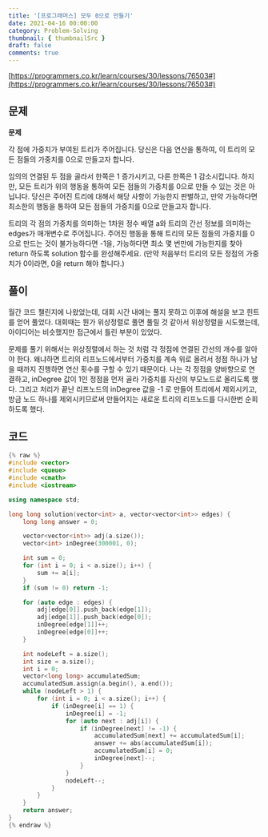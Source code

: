 ```yaml
---
title: '[프로그래머스] 모두 0으로 만들기'
date: 2021-04-16 00:00:00
category: Problem-Solving
thumbnail: { thumbnailSrc }
draft: false
comments: true
---
```


[https://programmers.co.kr/learn/courses/30/lessons/76503#](https://programmers.co.kr/learn/courses/30/lessons/76503#)

## 문제

**문제**<br>

각 점에 가중치가 부여된 트리가 주어집니다. 당신은 다음 연산을 통하여, 이 트리의 모든 점들의 가중치를 0으로 만들고자 합니다.

임의의 연결된 두 점을 골라서 한쪽은 1 증가시키고, 다른 한쪽은 1 감소시킵니다.
하지만, 모든 트리가 위의 행동을 통하여 모든 점들의 가중치를 0으로 만들 수 있는 것은 아닙니다. 당신은 주어진 트리에 대해서 해당 사항이 가능한지 판별하고, 만약 가능하다면 최소한의 행동을 통하여 모든 점들의 가중치를 0으로 만들고자 합니다.

트리의 각 점의 가중치를 의미하는 1차원 정수 배열 a와 트리의 간선 정보를 의미하는 edges가 매개변수로 주어집니다. 주어진 행동을 통해 트리의 모든 점들의 가중치를 0으로 만드는 것이 불가능하다면 -1을, 가능하다면 최소 몇 번만에 가능한지를 찾아 return 하도록 solution 함수를 완성해주세요. (만약 처음부터 트리의 모든 정점의 가중치가 0이라면, 0을 return 해야 합니다.)

## 풀이

월간 코드 챌린지에 나왔었는데, 대회 시간 내에는 풀지 못하고 이후에 해설을 보고 힌트를 얻어 풀었다. 대회때는 뭔가 위상정렬로 풀면 풀릴 것 같아서 위상정렬을 시도했는데, 아이디어는 비슷했지만 접근에서 틀린 부분이 있었다.

문제를 풀기 위해서는 위상정렬에서 하는 것 처럼 각 정점에 연결된 간선의 개수를 알아야 한다. 왜냐하면 트리의 리프노드에서부터 가중치를 계속 위로 올려서 정점 하나가 남을 때까지 진행하면 연산 횟수를 구할 수 있기 때문이다. 나는 각 정점을 양바향으로 연결하고, inDegree 값이 1인 정점을 먼저 골라 가중치를 자신의 부모노드로 올리도록 했다. 그리고 처리가 끝난 리프노드의 inDegree 값을 -1 로 만들어 트리에서 제외시키고, 방금 노드 하나를 제외시키므로써 만들어지는 새로운 트리의 리프노드를 다시한번 순회하도록 했다.

## 코드

```cpp
{% raw %}
#include <vector>
#include <queue>
#include <cmath>
#include <iostream>

using namespace std;

long long solution(vector<int> a, vector<vector<int>> edges) {
    long long answer = 0;

    vector<vector<int>> adj(a.size());
    vector<int> inDegree(300001, 0);

    int sum = 0;
    for (int i = 0; i < a.size(); i++) {
        sum += a[i];
    }
    if (sum != 0) return -1;

    for (auto edge : edges) {
        adj[edge[0]].push_back(edge[1]);
        adj[edge[1]].push_back(edge[0]);
        inDegree[edge[1]]++;
        inDegree[edge[0]]++;
    }

    int nodeLeft = a.size();
    int size = a.size();
    int i = 0;
    vector<long long> accumulatedSum;
    accumulatedSum.assign(a.begin(), a.end());
    while (nodeLeft > 1) {
        for (int i = 0; i < a.size(); i++) {
            if (inDegree[i] == 1) {
                inDegree[i] = -1;
                for (auto next : adj[i]) {
                    if (inDegree[next] != -1) {
                        accumulatedSum[next] += accumulatedSum[i];
                        answer += abs(accumulatedSum[i]);
                        accumulatedSum[i] = 0;
                        inDegree[next]--;
                    }
                }
                nodeLeft--;
            }
        }
    }
    return answer;
}
{% endraw %}
```
